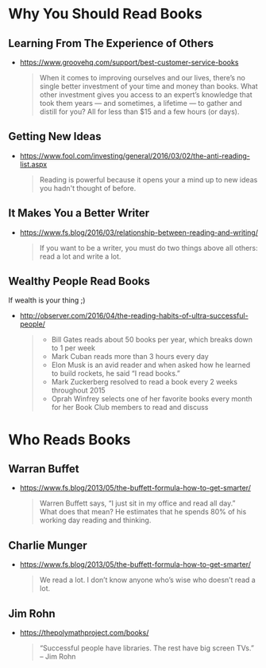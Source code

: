 
# Why You Should Read Books

## Learning From The Experience of Others
* https://www.groovehq.com/support/best-customer-service-books
  > When it comes to improving ourselves and our lives, there’s no single better investment of your time and money than books. What other investment gives you access to an expert’s knowledge that took them years — and sometimes, a lifetime — to gather and distill for you? All for less than $15 and a few hours (or days).

## Getting New Ideas
* https://www.fool.com/investing/general/2016/03/02/the-anti-reading-list.aspx
  > Reading is powerful because it opens your a mind up to new ideas you hadn't thought of before.

## It Makes You a Better Writer

* https://www.fs.blog/2016/03/relationship-between-reading-and-writing/
  > If you want to be a writer, you must do two things above all others: read a lot and write a lot.
  
## Wealthy People Read Books

If wealth is your thing ;)

* http://observer.com/2016/04/the-reading-habits-of-ultra-successful-people/
  > * Bill Gates reads about 50 books per year, which breaks down to 1 per week
  > * Mark Cuban reads more than 3 hours every day
  > * Elon Musk is an avid reader and when asked how he learned to build rockets, he said “I read books.”
  > * Mark Zuckerberg resolved to read a book every 2 weeks throughout 2015
  > * Oprah Winfrey selects one of her favorite books every month for her Book Club members to read and discuss

# Who Reads Books

## Warran Buffet
  * https://www.fs.blog/2013/05/the-buffett-formula-how-to-get-smarter/
    > Warren Buffett says, “I just sit in my office and read all day.”  
    > What does that mean? He estimates that he spends 80% of his working day reading and thinking.

## Charlie Munger
  * https://www.fs.blog/2013/05/the-buffett-formula-how-to-get-smarter/
    > We read a lot. I don’t know anyone who’s wise who doesn’t read a lot.

## Jim Rohn
  * https://thepolymathproject.com/books/
    > “Successful people have libraries. The rest have big screen TVs.” – Jim Rohn

